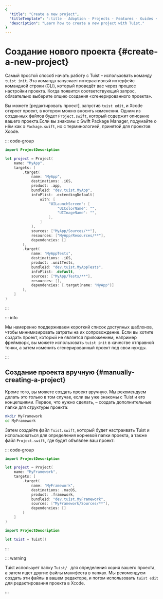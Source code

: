 ```yaml
---
{
  "title": "Create a new project",
  "titleTemplate": ":title · Adoption · Projects · Features · Guides · Tuist",
  "description": "Learn how to create a new project with Tuist."
}
---
```

# Создание нового проекта {#create-a-new-project}

Самый простой способ начать работу с Tuist – использовать команду `tuist init`.
Эта команда запускает интерактивный интерфейс командной строки (CLI), который
проведёт вас через процесс настройки проекта. Когда появится соответствующий
запрос, обязательно выберите опцию создания «сгенерированного проекта».

Вы можете [редактировать
проект]<LocalizedLink href="/guides/features/projects/editing">, запустив `tuist
edit`, и Xcode откроет проект, в котором можно вносить изменения. Одним из
созданных файлов будет `Project.swift`, который содержит описание вашего
проекта.Если вы знакомы с Swift Package Manager, подумайте о нём как о
`Package.swift`, но с терминологией, принятой для проектов Xcode.

::: code-group
```swift [Project.swift]
import ProjectDescription

let project = Project(
    name: "MyApp",
    targets: [
        .target(
            name: "MyApp",
            destinations: .iOS,
            product: .app,
            bundleId: "dev.tuist.MyApp",
            infoPlist: .extendingDefault(
                with: [
                    "UILaunchScreen": [
                        "UIColorName": "",
                        "UIImageName": "",
                    ],
                ]
            ),
            sources: ["MyApp/Sources/**"],
            resources: ["MyApp/Resources/**"],
            dependencies: []
        ),
        .target(
            name: "MyAppTests",
            destinations: .iOS,
            product: .unitTests,
            bundleId: "dev.tuist.MyAppTests",
            infoPlist: .default,
            sources: ["MyApp/Tests/**"],
            resources: [],
            dependencies: [.target(name: "MyApp")]
        ),
    ]
)
```
<!-- -->
:::

::: info
<!-- -->
Мы намеренно поддерживаем короткий список доступных шаблонов, чтобы
минимизировать затраты на их сопровождение. Если вы хотите создать проект,
который не является приложением, например фреймворк, вы можете использовать
`tuist init` в качестве отправной точки, а затем изменить сгенерированный проект
под свои нужды.
<!-- -->
:::

## Создание проекта вручную {#manually-creating-a-project}

Кроме того, вы можете создать проект вручную. Мы рекомендуем делать это только в
том случае, если вы уже знакомы с Tuist и его концепциями. Первое, что нужно
сделать, – создать дополнительные папки для структуры проекта:

```bash
mkdir MyFramework
cd MyFramework
```

Затем создайте файл `Tuist.swift`, который будет настраивать Tuist и
использоваться для определения корневой папки проекта, а также файл
`Project.swift`, где будет объявлен ваш проект:

::: code-group
```swift [Project.swift]
import ProjectDescription

let project = Project(
    name: "MyFramework",
    targets: [
        .target(
            name: "MyFramework",
            destinations: .macOS,
            product: .framework,
            bundleId: "dev.tuist.MyFramework",
            sources: ["MyFramework/Sources/**"],
            dependencies: []
        )
    ]
)
```
```swift [Tuist.swift]
import ProjectDescription

let tuist = Tuist()
```
<!-- -->
:::

::: warning
<!-- -->
Tuist использует папку `Tuist/ ` для определения корня вашего проекта, а затем
ищет другие файлы манифеста в папках. Мы рекомендуем создать эти файлы в вашем
редакторе, и потом использовать `tuist edit` для редактирования проекта в Xcode.
<!-- -->
:::
